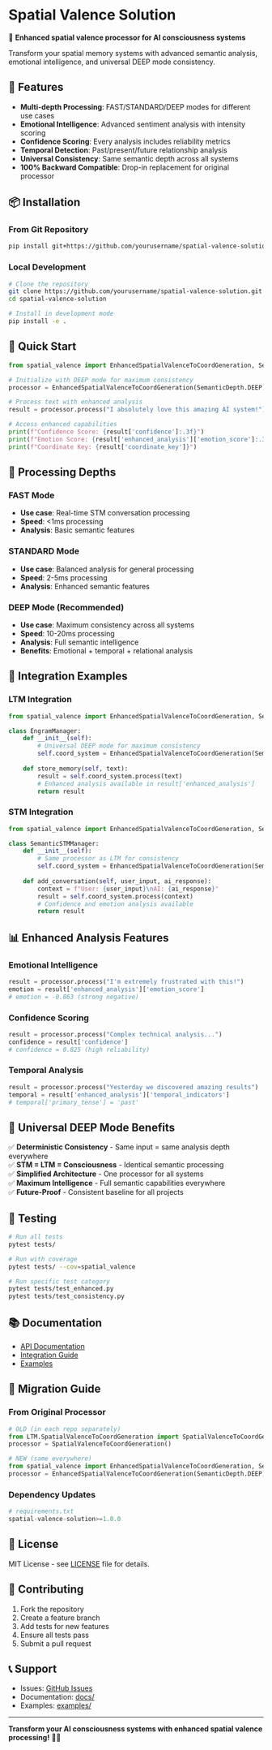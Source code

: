 # Spatial Valence Solution

🧠 **Enhanced spatial valence processor for AI consciousness systems**

Transform your spatial memory systems with advanced semantic analysis, emotional intelligence, and universal DEEP mode consistency.

## 🚀 Features

- **Multi-depth Processing**: FAST/STANDARD/DEEP modes for different use cases
- **Emotional Intelligence**: Advanced sentiment analysis with intensity scoring
- **Confidence Scoring**: Every analysis includes reliability metrics
- **Temporal Detection**: Past/present/future relationship analysis
- **Universal Consistency**: Same semantic depth across all systems
- **100% Backward Compatible**: Drop-in replacement for original processor

## 📦 Installation

### From Git Repository
```bash
pip install git+https://github.com/yourusername/spatial-valence-solution.git
```

### Local Development
```bash
# Clone the repository
git clone https://github.com/yourusername/spatial-valence-solution.git
cd spatial-valence-solution

# Install in development mode
pip install -e .
```

## 🎯 Quick Start

```python
from spatial_valence import EnhancedSpatialValenceToCoordGeneration, SemanticDepth

# Initialize with DEEP mode for maximum consistency
processor = EnhancedSpatialValenceToCoordGeneration(SemanticDepth.DEEP)

# Process text with enhanced analysis
result = processor.process("I absolutely love this amazing AI system!")

# Access enhanced capabilities
print(f"Confidence Score: {result['confidence']:.3f}")
print(f"Emotion Score: {result['enhanced_analysis']['emotion_score']:.3f}")
print(f"Coordinate Key: {result['coordinate_key']}")
```

## 🧠 Processing Depths

### FAST Mode
- **Use case**: Real-time STM conversation processing
- **Speed**: <1ms processing
- **Analysis**: Basic semantic features

### STANDARD Mode  
- **Use case**: Balanced analysis for general processing
- **Speed**: 2-5ms processing
- **Analysis**: Enhanced semantic features

### DEEP Mode (Recommended)
- **Use case**: Maximum consistency across all systems
- **Speed**: 10-20ms processing  
- **Analysis**: Full semantic intelligence
- **Benefits**: Emotional + temporal + relational analysis

## 🔧 Integration Examples

### LTM Integration
```python
from spatial_valence import EnhancedSpatialValenceToCoordGeneration, SemanticDepth

class EngramManager:
    def __init__(self):
        # Universal DEEP mode for maximum consistency
        self.coord_system = EnhancedSpatialValenceToCoordGeneration(SemanticDepth.DEEP)
    
    def store_memory(self, text):
        result = self.coord_system.process(text)
        # Enhanced analysis available in result['enhanced_analysis']
        return result
```

### STM Integration
```python
from spatial_valence import EnhancedSpatialValenceToCoordGeneration, SemanticDepth

class SemanticSTMManager:
    def __init__(self):
        # Same processor as LTM for consistency
        self.coord_system = EnhancedSpatialValenceToCoordGeneration(SemanticDepth.DEEP)
    
    def add_conversation(self, user_input, ai_response):
        context = f"User: {user_input}\nAI: {ai_response}"
        result = self.coord_system.process(context)
        # Confidence and emotion analysis available
        return result
```

## 📊 Enhanced Analysis Features

### Emotional Intelligence
```python
result = processor.process("I'm extremely frustrated with this!")
emotion = result['enhanced_analysis']['emotion_score']
# emotion = -0.863 (strong negative)
```

### Confidence Scoring
```python
result = processor.process("Complex technical analysis...")
confidence = result['confidence']
# confidence = 0.825 (high reliability)
```

### Temporal Analysis
```python
result = processor.process("Yesterday we discovered amazing results")
temporal = result['enhanced_analysis']['temporal_indicators']
# temporal['primary_tense'] = 'past'
```

## 🎯 Universal DEEP Mode Benefits

✅ **Deterministic Consistency** - Same input = same analysis depth everywhere  
✅ **STM = LTM = Consciousness** - Identical semantic processing  
✅ **Simplified Architecture** - One processor for all systems  
✅ **Maximum Intelligence** - Full semantic capabilities everywhere  
✅ **Future-Proof** - Consistent baseline for all projects  

## 🧪 Testing

```bash
# Run all tests
pytest tests/

# Run with coverage
pytest tests/ --cov=spatial_valence

# Run specific test category
pytest tests/test_enhanced.py
pytest tests/test_consistency.py
```

## 📚 Documentation

- [API Documentation](docs/API.md)
- [Integration Guide](docs/INTEGRATION_GUIDE.md)
- [Examples](examples/)

## 🔄 Migration Guide

### From Original Processor
```python
# OLD (in each repo separately)
from LTM.SpatialValenceToCoordGeneration import SpatialValenceToCoordGeneration
processor = SpatialValenceToCoordGeneration()

# NEW (same everywhere)
from spatial_valence import EnhancedSpatialValenceToCoordGeneration, SemanticDepth
processor = EnhancedSpatialValenceToCoordGeneration(SemanticDepth.DEEP)
```

### Dependency Updates
```python
# requirements.txt
spatial-valence-solution>=1.0.0
```

## 📄 License

MIT License - see [LICENSE](LICENSE) file for details.

## 🚀 Contributing

1. Fork the repository
2. Create a feature branch
3. Add tests for new features
4. Ensure all tests pass
5. Submit a pull request

## 📞 Support

- Issues: [GitHub Issues](https://github.com/yourusername/spatial-valence-solution/issues)
- Documentation: [docs/](docs/)
- Examples: [examples/](examples/)

---

**Transform your AI consciousness systems with enhanced spatial valence processing!** 🧠✨ 